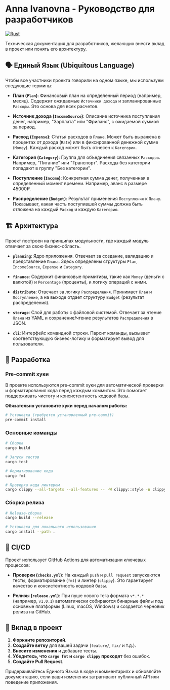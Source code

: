 # Anna Ivanovna - Руководство для разработчиков

[![Rust](https://github.com/kireevys/anna_ivanovna/actions/workflows/rust.yml/badge.svg)](https://github.com/kireevys/anna_ivanovna/actions/workflows/rust.yml)

Техническая документация для разработчиков, желающих внести вклад в проект или понять его архитектуру.

## 🗣️ Единый Язык (Ubiquitous Language)

Чтобы все участники проекта говорили на одном языке, мы используем следующие термины:

- **План (`Plan`)**: Финансовый план на определенный период (например, месяц). Содержит ожидаемые `Источники дохода` и запланированные `Расходы`. Это основа для всех расчетов.

- **Источник дохода (`IncomeSource`)**: Описание источника поступления денег, например, "Зарплата" или "Фриланс", с ожидаемой суммой за период.

- **Расход (`Expense`)**: Статья расходов в `Плане`. Может быть выражена в процентах от дохода (`Rate`) или в фиксированной денежной сумме (`Money`). Каждый расход может быть отнесен к `Категории`.

- **Категория (`Category`)**: Группа для объединения связанных `Расходов`. Например, "Питание" или "Транспорт". Расходы без категории попадают в группу "Без категории".

- **Поступление (`Income`)**: Конкретная сумма денег, полученная в определенный момент времени. Например, аванс в размере 45000₽.

- **Распределение (`Budget`)**: Результат применения `Поступления` к `Плану`. Показывает, какая часть поступившей суммы должна быть отложена на каждый `Расход` и каждую `Категорию`.

## 🏗️ Архитектура

Проект построен на принципах модульности, где каждый модуль отвечает за свою бизнес-область.

- **`planning`**: Ядро приложения. Отвечает за создание, валидацию и представление `Плана`. Здесь определены структуры `Plan`, `IncomeSource`, `Expense` и `Category`.

- **`finance`**: Содержит финансовые примитивы, такие как `Money` (деньги с валютой) и `Percentage` (проценты), и логику операций с ними.

- **`distribute`**: Отвечает за логику `Распределения`. Принимает `План` и `Поступление`, а на выходе отдает структуру `Budget` (результат распределения).

- **`storage`**: Слой для работы с файловой системой. Отвечает за чтение `Плана` из YAML и сохранение/чтение результатов `Распределения` в JSON.

- **`cli`**: Интерфейс командной строки. Парсит команды, вызывает соответствующую бизнес-логику и форматирует вывод для пользователя.

## 🔧 Разработка

### Pre-commit хуки

В проекте используются pre-commit хуки для автоматической проверки и форматирования кода перед каждым коммитом. Это помогает поддерживать чистоту и консистентность кодовой базы.

**Обязательно установите хуки перед началом работы:**

```bash
# Установка (требуется установленный pre-commit)
pre-commit install
```

### Основные команды

```bash
# Сборка
cargo build

# Запуск тестов
cargo test

# Форматирование кода
cargo fmt

# Проверка кода линтером
cargo clippy --all-targets --all-features -- -W clippy::style -W clippy::perf -D warnings
```

### Сборка релиза

```bash
# Release-сборка
cargo build --release

# Установка для локального использования
cargo install --path .
```

## 🤖 CI/CD

Проект использует GitHub Actions для автоматизации ключевых процессов:

- **Проверки (`checks.yml`)**: На каждый `push` и `pull request` запускаются тесты, форматирование (`fmt`) и линтер (`clippy`). Это гарантирует качество и консистентность кодовой базы.

- **Релизы (`release.yml`)**: При пуше нового тега формата `v*.*.*` (например, `v1.0.1`) автоматически собираются бинарные файлы под основные платформы (Linux, macOS, Windows) и создается черновик релиза на GitHub.

## 🤝 Вклад в проект

1.  **Форкните репозиторий**.
2.  **Создайте ветку** для вашей задачи (`feature/`, `fix/` и т.д.).
3.  **Внесите изменения** и добавьте тесты.
4.  **Убедитесь, что `cargo fmt` и `cargo clippy` проходят** без ошибок.
5.  **Создайте Pull Request**.

Придерживайтесь Единого Языка в коде и комментариях и обновляйте документацию, если ваши изменения затрагивают публичный API или поведение приложения.
